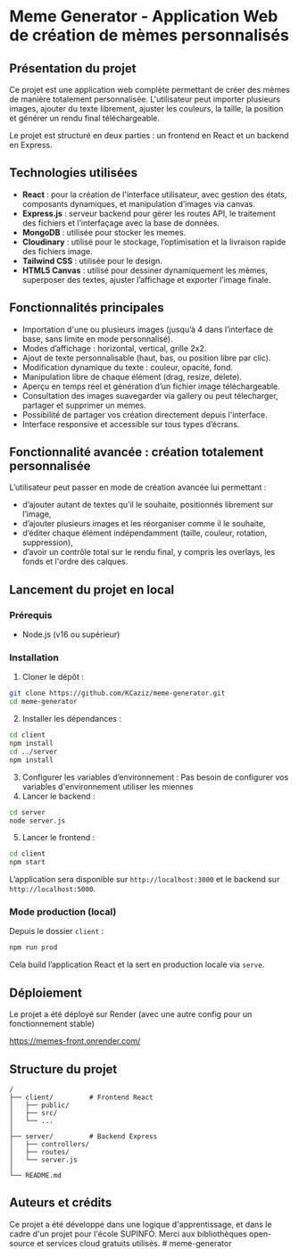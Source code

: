 # Meme Generator - Application Web de création de mèmes personnalisés

## Présentation du projet

Ce projet est une application web complète permettant de créer des mèmes de manière totalement personnalisée. L'utilisateur peut importer plusieurs images, ajouter du texte librement, ajuster les couleurs, la taille, la position et générer un rendu final téléchargeable.

Le projet est structuré en deux parties : un frontend en React et un backend en Express.

## Technologies utilisées

* **React** : pour la création de l'interface utilisateur, avec gestion des états, composants dynamiques, et manipulation d’images via canvas.
* **Express.js** : serveur backend pour gérer les routes API, le traitement des fichiers et l’interfaçage avec la base de données.
* **MongoDB** : utilisée pour stocker les memes.
* **Cloudinary** : utilisé pour le stockage, l’optimisation et la livraison rapide des fichiers image.
* **Tailwind CSS** : utilisée pour le design.
* **HTML5 Canvas** : utilisé pour dessiner dynamiquement les mèmes, superposer des textes, ajuster l’affichage et exporter l’image finale.

## Fonctionnalités principales

* Importation d'une ou plusieurs images (jusqu’à 4 dans l’interface de base, sans limite en mode personnalisé).
* Modes d’affichage : horizontal, vertical, grille 2x2.
* Ajout de texte personnalisable (haut, bas, ou position libre par clic).
* Modification dynamique du texte : couleur, opacité, fond.
* Manipulation libre de chaque élément (drag, resize, delete).
* Aperçu en temps réel et génération d’un fichier image téléchargeable.
* Consultation des images suavegarder via gallery ou peut télecharger, partager et supprimer un memes.
* Possibilité de partager vos création directement depuis l'interface.
* Interface responsive et accessible sur tous types d’écrans.

## Fonctionnalité avancée : création totalement personnalisée

L’utilisateur peut passer en mode de création avancée lui permettant :

* d’ajouter autant de textes qu’il le souhaite, positionnés librement sur l’image,
* d’ajouter plusieurs images et les réorganiser comme il le souhaite,
* d’éditer chaque élément indépendamment (taille, couleur, rotation, suppression),
* d’avoir un contrôle total sur le rendu final, y compris les overlays, les fonds et l'ordre des calques.

## Lancement du projet en local

### Prérequis

* Node.js (v16 ou supérieur)

### Installation

1. Cloner le dépôt :

```bash
git clone https://github.com/KCaziz/meme-generator.git
cd meme-generator
```

2. Installer les dépendances :

```bash
cd client
npm install
cd ../server
npm install
```

3. Configurer les variables d’environnement :
   Pas besoin de configurer vos variables d'environnement utiliser les miennes
4. Lancer le backend :

```bash
cd server
node server.js
```

5. Lancer le frontend :

```bash
cd client
npm start
```

L’application sera disponible sur `http://localhost:3000` et le backend sur `http://localhost:5000`.

### Mode production (local)

Depuis le dossier `client` :

```bash
npm run prod
```

Cela build l’application React et la sert en production locale via `serve`.

## Déploiement

Le projet a été déployé sur Render (avec une autre config pour un fonctionnement stable)

https://memes-front.onrender.com/

## Structure du projet

```
/
├── client/         # Frontend React
│   ├── public/
│   ├── src/
│   └── ...
│
├── server/         # Backend Express
│   ├── controllers/
│   ├── routes/
│   └── server.js
│
└── README.md
```

## Auteurs et crédits

Ce projet a été développé dans une logique d'apprentissage, et dans le cadre d'un projet pour l'école SUPINFO.
Merci aux bibliothèques open-source et services cloud gratuits utilisés.
#   m e m e - g e n e r a t o r  
 